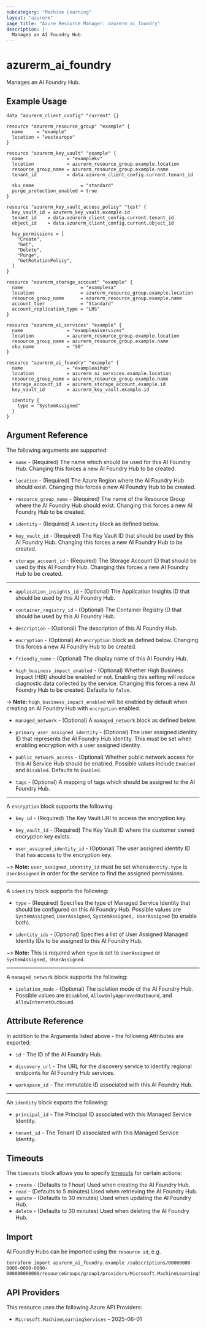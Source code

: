 ```yaml
---
subcategory: "Machine Learning"
layout: "azurerm"
page_title: "Azure Resource Manager: azurerm_ai_foundry"
description: |-
  Manages an AI Foundry Hub.
---
```


# azurerm_ai_foundry

Manages an AI Foundry Hub.

## Example Usage

```hcl
data "azurerm_client_config" "current" {}

resource "azurerm_resource_group" "example" {
  name     = "example"
  location = "westeurope"
}

resource "azurerm_key_vault" "example" {
  name                = "examplekv"
  location            = azurerm_resource_group.example.location
  resource_group_name = azurerm_resource_group.example.name
  tenant_id           = data.azurerm_client_config.current.tenant_id

  sku_name                 = "standard"
  purge_protection_enabled = true
}

resource "azurerm_key_vault_access_policy" "test" {
  key_vault_id = azurerm_key_vault.example.id
  tenant_id    = data.azurerm_client_config.current.tenant_id
  object_id    = data.azurerm_client_config.current.object_id

  key_permissions = [
    "Create",
    "Get",
    "Delete",
    "Purge",
    "GetRotationPolicy",
  ]
}

resource "azurerm_storage_account" "example" {
  name                     = "examplesa"
  location                 = azurerm_resource_group.example.location
  resource_group_name      = azurerm_resource_group.example.name
  account_tier             = "Standard"
  account_replication_type = "LRS"
}

resource "azurerm_ai_services" "example" {
  name                = "exampleaiservices"
  location            = azurerm_resource_group.example.location
  resource_group_name = azurerm_resource_group.example.name
  sku_name            = "S0"
}

resource "azurerm_ai_foundry" "example" {
  name                = "exampleaihub"
  location            = azurerm_ai_services.example.location
  resource_group_name = azurerm_resource_group.example.name
  storage_account_id  = azurerm_storage_account.example.id
  key_vault_id        = azurerm_key_vault.example.id

  identity {
    type = "SystemAssigned"
  }
}
```

## Argument Reference

The following arguments are supported:

* `name` - (Required) The name which should be used for this AI Foundry Hub. Changing this forces a new AI Foundry Hub to be created.

* `location` - (Required) The Azure Region where the AI Foundry Hub should exist. Changing this forces a new AI Foundry Hub to be created.

* `resource_group_name` - (Required) The name of the Resource Group where the AI Foundry Hub should exist. Changing this forces a new AI Foundry Hub to be created.

* `identity` - (Required) A `identity` block as defined below.

* `key_vault_id` - (Required) The Key Vault ID that should be used by this AI Foundry Hub. Changing this forces a new AI Foundry Hub to be created.

* `storage_account_id` - (Required) The Storage Account ID that should be used by this AI Foundry Hub. Changing this forces a new AI Foundry Hub to be created.

---

* `application_insights_id` - (Optional) The Application Insights ID that should be used by this AI Foundry Hub.

* `container_registry_id` - (Optional) The Container Registry ID that should be used by this AI Foundry Hub.

* `description` - (Optional) The description of this AI Foundry Hub.

* `encryption` - (Optional) An `encryption` block as defined below. Changing this forces a new AI Foundry Hub to be created.

* `friendly_name` - (Optional) The display name of this AI Foundry Hub.

* `high_business_impact_enabled` - (Optional) Whether High Business Impact (HBI) should be enabled or not. Enabling this setting will reduce diagnostic data collected by the service. Changing this forces a new AI Foundry Hub to be created. Defaults to `false`.

-> **Note:** `high_business_impact_enabled` will be enabled by default when creating an AI Foundry Hub with `encryption` enabled.

* `managed_network` - (Optional) A `managed_network` block as defined below.

* `primary_user_assigned_identity` - (Optional) The user assigned identity ID that represents the AI Foundry Hub identity. This must be set when enabling encryption with a user assigned identity.

* `public_network_access` - (Optional) Whether public network access for this AI Service Hub should be enabled. Possible values include `Enabled` and `Disabled`. Defaults to `Enabled`.

* `tags` - (Optional) A mapping of tags which should be assigned to the AI Foundry Hub.

---

A `encryption` block supports the following:

* `key_id` - (Required) The Key Vault URI to access the encryption key.

* `key_vault_id` - (Required) The Key Vault ID where the customer owned encryption key exists.

* `user_assigned_identity_id` - (Optional) The user assigned identity ID that has access to the encryption key.

~> **Note:** `user_assigned_identity_id` must be set when`identity.type` is `UserAssigned` in order for the service to find the assigned permissions.

---

A `identity` block supports the following:

* `type` - (Required) Specifies the type of Managed Service Identity that should be configured on this AI Foundry Hub. Possible values are `SystemAssigned`, `UserAssigned`, `SystemAssigned, UserAssigned` (to enable both).

* `identity_ids` - (Optional) Specifies a list of User Assigned Managed Identity IDs to be assigned to this AI Foundry Hub.

~> **Note:** This is required when `type` is set to `UserAssigned` or `SystemAssigned, UserAssigned`.

---

A `managed_network` block supports the following:

* `isolation_mode` - (Optional) The isolation mode of the AI Foundry Hub. Possible values are `Disabled`, `AllowOnlyApprovedOutbound`, and `AllowInternetOutbound`.

## Attribute Reference

In addition to the Arguments listed above - the following Attributes are exported: 

* `id` - The ID of the AI Foundry Hub.

* `discovery_url` - The URL for the discovery service to identify regional endpoints for AI Foundry Hub services.

* `workspace_id` - The immutable ID associated with this AI Foundry Hub.

---

An `identity` block exports the following:

* `principal_id` - The Principal ID associated with this Managed Service Identity.

* `tenant_id` - The Tenant ID associated with this Managed Service Identity.

## Timeouts

The `timeouts` block allows you to specify [timeouts](https://developer.hashicorp.com/terraform/language/resources/configure#define-operation-timeouts) for certain actions:

* `create` - (Defaults to 1 hour) Used when creating the AI Foundry Hub.
* `read` - (Defaults to 5 minutes) Used when retrieving the AI Foundry Hub.
* `update` - (Defaults to 30 minutes) Used when updating the AI Foundry Hub.
* `delete` - (Defaults to 30 minutes) Used when deleting the AI Foundry Hub.

## Import

AI Foundry Hubs can be imported using the `resource id`, e.g.

```shell
terraform import azurerm_ai_foundry.example /subscriptions/00000000-0000-0000-0000-000000000000/resourceGroups/group1/providers/Microsoft.MachineLearningServices/workspaces/hub1
```

## API Providers
<!-- This section is generated, changes will be overwritten -->
This resource uses the following Azure API Providers:

* `Microsoft.MachineLearningServices` - 2025-06-01
